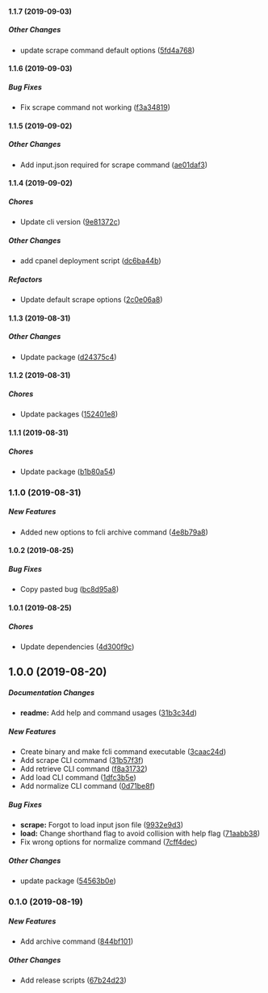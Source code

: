 #### 1.1.7 (2019-09-03)

##### Other Changes

*  update scrape command default options ([5fd4a768](https://github.com/wchen02/apify-etl-cli/commit/5fd4a7688756b3acddd504f321a2d048a226f455))

#### 1.1.6 (2019-09-03)

##### Bug Fixes

*  Fix scrape command not working ([f3a34819](https://github.com/wchen02/apify-etl-cli/commit/f3a348190febbea093a815c116e4480ffabbd331))

#### 1.1.5 (2019-09-02)

##### Other Changes

*  Add input.json required for scrape command ([ae01daf3](https://github.com/wchen02/apify-etl-cli/commit/ae01daf3dbbcc8ae40de58a460db79e19ec025f5))

#### 1.1.4 (2019-09-02)

##### Chores

*  Update cli version ([9e81372c](https://github.com/wchen02/apify-etl-cli/commit/9e81372c17b36b914621f98bfce6e7a9c820975e))

##### Other Changes

*  add cpanel deployment script ([dc6ba44b](https://github.com/wchen02/apify-etl-cli/commit/dc6ba44b2bfebee12c3aa0fd22533a37e7dde4d5))

##### Refactors

*  Update default scrape options ([2c0e06a8](https://github.com/wchen02/apify-etl-cli/commit/2c0e06a8bc23cdbec5d3d2caf29473055a169038))

#### 1.1.3 (2019-08-31)

##### Other Changes

*  Update package ([d24375c4](https://github.com/wchen02/apify-etl-cli/commit/d24375c429e462dcca5e4b615b0e47107745164c))

#### 1.1.2 (2019-08-31)

##### Chores

*  Update packages ([152401e8](https://github.com/wchen02/apify-etl-cli/commit/152401e8682175c9d527df61e2bb2f37e47b4cdb))

#### 1.1.1 (2019-08-31)

##### Chores

*  Update package ([b1b80a54](https://github.com/wchen02/apify-etl-cli/commit/b1b80a54d1100e898a097766fde5ccfeedf249df))

### 1.1.0 (2019-08-31)

##### New Features

*  Added new options to fcli archive command ([4e8b79a8](https://github.com/wchen02/apify-etl-cli/commit/4e8b79a84f4e9de47ad5dbbe17308f3437762731))

#### 1.0.2 (2019-08-25)

##### Bug Fixes

*  Copy pasted bug ([bc8d95a8](https://github.com/wchen02/apify-etl-cli/commit/bc8d95a84ea984e320ab0cf919fd377dc9da36bc))

#### 1.0.1 (2019-08-25)

##### Chores

*  Update dependencies ([4d300f9c](https://github.com/wchen02/apify-etl-cli/commit/4d300f9cab739a7596ac3ebd8b4a005c13d39dd7))

## 1.0.0 (2019-08-20)

##### Documentation Changes

* **readme:**  Add help and command usages ([31b3c34d](https://github.com/wchen02/apify-etl-cli/commit/31b3c34ded479baa68ea11198c078160b6409fc6))

##### New Features

*  Create binary and make fcli command executable ([3caac24d](https://github.com/wchen02/apify-etl-cli/commit/3caac24d5c338a1ef29a78f92b9d674c6e5e96c9))
*  Add scrape CLI command ([31b57f3f](https://github.com/wchen02/apify-etl-cli/commit/31b57f3f921e3b024884b15f4f777b001003c3af))
*  Add retrieve CLI command ([f8a31732](https://github.com/wchen02/apify-etl-cli/commit/f8a317328a1b8dcaadd67fe971fec121b57a924c))
*  Add load CLI command ([1dfc3b5e](https://github.com/wchen02/apify-etl-cli/commit/1dfc3b5eb06531c863515856ea76bd048b300681))
*  Add normalize CLI command ([0d71be8f](https://github.com/wchen02/apify-etl-cli/commit/0d71be8f81d75f4acd800368f606c6a0c9c7bccb))

##### Bug Fixes

* **scrape:**  Forgot to load input json file ([9932e9d3](https://github.com/wchen02/apify-etl-cli/commit/9932e9d38a0fdd317a03b57f016b3e680b255868))
* **load:**  Change shorthand flag to avoid collision with help flag ([71aabb38](https://github.com/wchen02/apify-etl-cli/commit/71aabb38a1708b3efde677d6c4ae30d022ea6b6e))
*  Fix wrong options for normalize command ([7cff4dec](https://github.com/wchen02/apify-etl-cli/commit/7cff4deca544a89c8c67477777999908b606ece8))

##### Other Changes

*  update package ([54563b0e](https://github.com/wchen02/apify-etl-cli/commit/54563b0e0830050480e3ae422af392ba150230e3))

### 0.1.0 (2019-08-19)

##### New Features

*  Add archive command ([844bf101](https://github.com/wchen02/apify-etl-cli/commit/844bf101086c2f6f07d2b36ef38b09b3f4ecf0e3))

##### Other Changes

*  Add release scripts ([67b24d23](https://github.com/wchen02/apify-etl-cli/commit/67b24d23d8ed779e0d765bb64b70cb98767c1ddd))

